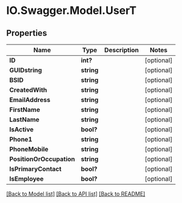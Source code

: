 # IO.Swagger.Model.UserT
## Properties

Name | Type | Description | Notes
------------ | ------------- | ------------- | -------------
**ID** | **int?** |  | [optional] 
**GUIDstring** | **string** |  | [optional] 
**BSID** | **string** |  | [optional] 
**CreatedWith** | **string** |  | [optional] 
**EmailAddress** | **string** |  | [optional] 
**FirstName** | **string** |  | [optional] 
**LastName** | **string** |  | [optional] 
**IsActive** | **bool?** |  | [optional] 
**Phone1** | **string** |  | [optional] 
**PhoneMobile** | **string** |  | [optional] 
**PositionOrOccupation** | **string** |  | [optional] 
**IsPrimaryContact** | **bool?** |  | [optional] 
**IsEmployee** | **bool?** |  | [optional] 

[[Back to Model list]](../README.md#documentation-for-models) [[Back to API list]](../README.md#documentation-for-api-endpoints) [[Back to README]](../README.md)

